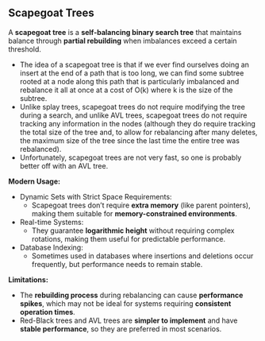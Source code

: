 ## Scapegoat Trees

A **scapegoat tree** is a **self-balancing binary search tree** that maintains balance through **partial rebuilding** when imbalances exceed a certain threshold.

- The idea of a scapegoat tree is that if we ever find ourselves doing an insert at the end of a path that is too long, we can find some subtree rooted at a node along this path that is particularly imbalanced and rebalance it all at once at a cost of O(k) where k is the size of the subtree.
- Unlike splay trees, scapegoat trees do not require modifying the tree during a search, and unlike AVL trees, scapegoat trees do not require tracking any information in the nodes (although they do require tracking the total size of the tree and, to allow for rebalancing after many deletes, the maximum size of the tree since the last time the entire tree was rebalanced).
- Unfortunately, scapegoat trees are not very fast, so one is probably better off with an AVL tree.

**Modern Usage:**

- Dynamic Sets with Strict Space Requirements:
  - Scapegoat trees don’t require **extra memory** (like parent pointers), making them suitable for **memory-constrained environments**.
- Real-time Systems:
  - They guarantee **logarithmic height** without requiring complex rotations, making them useful for predictable performance.
- Database Indexing:
  - Sometimes used in databases where insertions and deletions occur frequently, but performance needs to remain stable.

**Limitations:**

- The **rebuilding process** during rebalancing can cause **performance spikes**, which may not be ideal for systems requiring **consistent operation times**.
- Red-Black trees and AVL trees are **simpler to implement** and have **stable performance**, so they are preferred in most scenarios.